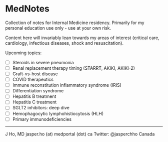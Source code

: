 # MedNotes

Collection of notes for Internal Medicine residency. Primarily for my personal education use only - use at your own risk. 

Content here will invariably lean towards my areas of interest (critical care, cardiology, infectious diseases, shock and resuscitation).

Upcoming topics:

- [ ] Steroids in severe pneumonia
- [ ] Renal replacement therapy timing (STARRT, AKIKI, AKIKI-2)
- [ ] Graft-vs-host disease
- [ ] COVID therapeutics
- [ ] Immune reconstitution inflammatory syndrome (IRIS)
- [ ] Differentiation syndrome
- [ ] Hepatitis B treatment
- [ ] Hepatitis C treatment
- [ ] SGLT2 inhibitors: deep dive
- [ ] Hemophagocytic lymphohistiocytosis (HLH)
- [ ] Primary immunodeficiencies

---
J Ho, MD
jasper.ho (at) medportal (dot) ca
Twitter: @jasperchho
Canada